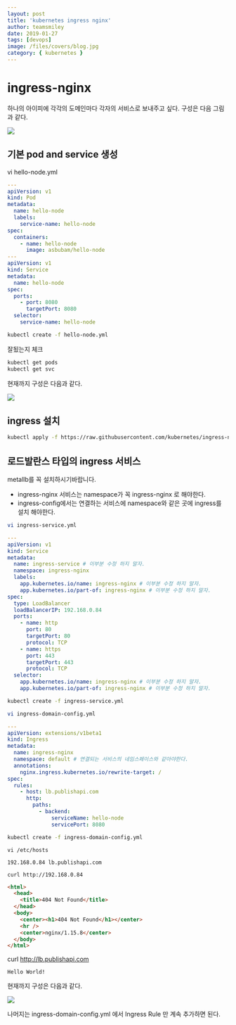 ```yaml
---
layout: post
title: 'kubernetes ingress nginx'
author: teamsmiley
date: 2019-01-27
tags: [devops]
image: /files/covers/blog.jpg
category: { kubernetes }
---
```


# ingress-nginx

하나의 아이피에 각각의 도메인마다 각자의 서비스로 보내주고 싶다. 구성은 다음 그림과 같다.

![]({{site_baseurl}}/assets/ingress-0.png)

## 기본 pod and service 생성

vi hello-node.yml

```yml
---
apiVersion: v1
kind: Pod
metadata:
  name: hello-node
  labels:
    service-name: hello-node
spec:
  containers:
    - name: hello-node
      image: asbubam/hello-node
---
apiVersion: v1
kind: Service
metadata:
  name: hello-node
spec:
  ports:
    - port: 8080
      targetPort: 8080
  selector:
    service-name: hello-node
```

```bash
kubectl create -f hello-node.yml
```

잘됬는지 체크

```bash
kubectl get pods
kubectl get svc
```

현재까지 구성은 다음과 같다.

![]({{site_baseurl}}/assets/ingress-1.png)

## ingress 설치

```bash
kubectl apply -f https://raw.githubusercontent.com/kubernetes/ingress-nginx/master/deploy/mandatory.yaml
```

## 로드발란스 타입의 ingress 서비스

metallb를 꼭 설치하시기바랍니다.

- ingress-nginx 서비스는 namespace가 꼭 ingress-nginx 로 해야한다.
- ingress-config에서는 연결하는 서비스에 namespace와 같은 곳에 ingress를 설치 해야한다.

```bash
vi ingress-service.yml
```

```yml
---
apiVersion: v1
kind: Service
metadata:
  name: ingress-service # 이부분 수정 하지 말자.
  namespace: ingress-nginx
  labels:
    app.kubernetes.io/name: ingress-nginx # 이부분 수정 하지 말자.
    app.kubernetes.io/part-of: ingress-nginx # 이부분 수정 하지 말자.
spec:
  type: LoadBalancer
  loadBalancerIP: 192.168.0.84
  ports:
    - name: http
      port: 80
      targetPort: 80
      protocol: TCP
    - name: https
      port: 443
      targetPort: 443
      protocol: TCP
  selector:
    app.kubernetes.io/name: ingress-nginx # 이부분 수정 하지 말자.
    app.kubernetes.io/part-of: ingress-nginx # 이부분 수정 하지 말자.
```

```bash
kubectl create -f ingress-service.yml
```

```bash
vi ingress-domain-config.yml
```

```yml
---
apiVersion: extensions/v1beta1
kind: Ingress
metadata:
  name: ingress-nginx
  namespace: default # 연결되는 서비스의 네임스페이스와 같아야한다.
  annotations:
    nginx.ingress.kubernetes.io/rewrite-target: /
spec:
  rules:
    - host: lb.publishapi.com
      http:
        paths:
          - backend:
              serviceName: hello-node
              servicePort: 8080
```

```bash
kubectl create -f ingress-domain-config.yml
```

```shell
vi /etc/hosts
```

```shell
192.168.0.84 lb.publishapi.com
```

`curl http://192.168.0.84`

```html
<html>
  <head>
    <title>404 Not Found</title>
  </head>
  <body>
    <center><h1>404 Not Found</h1></center>
    <hr />
    <center>nginx/1.15.8</center>
  </body>
</html>
```

curl http://lb.publishapi.com

```text
Hello World!
```

현재까지 구성은 다음과 같다.

![]({{site_baseurl}}/assets/ingress-3.png)

나머지는 ingress-domain-config.yml 에서 Ingress Rule 만 계속 추가하면 된다.
